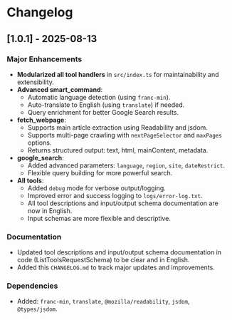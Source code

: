 # Changelog

## [1.0.1] - 2025-08-13

### Major Enhancements

- **Modularized all tool handlers** in `src/index.ts` for maintainability and extensibility.
- **Advanced smart_command**: 
  - Automatic language detection (using `franc-min`).
  - Auto-translate to English (using `translate`) if needed.
  - Query enrichment for better Google Search results.
- **fetch_webpage**:
  - Supports main article extraction using Readability and jsdom.
  - Supports multi-page crawling with `nextPageSelector` and `maxPages` options.
  - Returns structured output: text, html, mainContent, metadata.
- **google_search**:
  - Added advanced parameters: `language`, `region`, `site`, `dateRestrict`.
  - Flexible query building for more powerful search.
- **All tools**:
  - Added `debug` mode for verbose output/logging.
  - Improved error and success logging to `logs/error-log.txt`.
  - All tool descriptions and input/output schema documentation are now in English.
  - Input schemas are more flexible and descriptive.

### Documentation

- Updated tool descriptions and input/output schema documentation in code (ListToolsRequestSchema) to be clear and in English.
- Added this `CHANGELOG.md` to track major updates and improvements.

### Dependencies

- Added: `franc-min`, `translate`, `@mozilla/readability`, `jsdom`, `@types/jsdom`.
